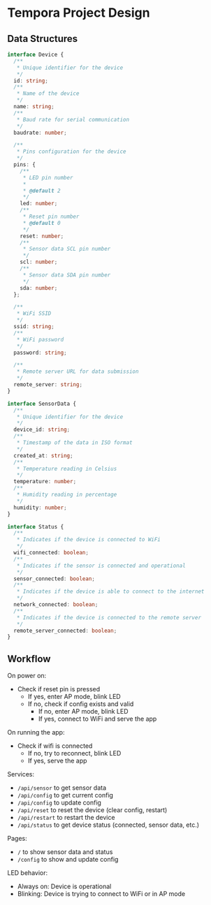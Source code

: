 # Tempora Project Design

## Data Structures

```ts
interface Device {
  /**
   * Unique identifier for the device
   */
  id: string;
  /**
   * Name of the device
   */
  name: string;
  /**
   * Baud rate for serial communication
   */
  baudrate: number;

  /**
   * Pins configuration for the device
   */
  pins: {
    /**
     * LED pin number
     *
     * @default 2
     */
    led: number;
    /**
     * Reset pin number
     * @default 0
     */
    reset: number;
    /**
     * Sensor data SCL pin number
     */
    scl: number;
    /**
     * Sensor data SDA pin number
     */
    sda: number;
  };

  /**
   * WiFi SSID
   */
  ssid: string;
  /**
   * WiFi password
   */
  password: string;

  /**
   * Remote server URL for data submission
   */
  remote_server: string;
}

interface SensorData {
  /**
   * Unique identifier for the device
   */
  device_id: string;
  /**
   * Timestamp of the data in ISO format
   */
  created_at: string;
  /**
   * Temperature reading in Celsius
   */
  temperature: number;
  /**
   * Humidity reading in percentage
   */
  humidity: number;
}

interface Status {
  /**
   * Indicates if the device is connected to WiFi
   */
  wifi_connected: boolean;
  /**
   * Indicates if the sensor is connected and operational
   */
  sensor_connected: boolean;
  /**
   * Indicates if the device is able to connect to the internet
   */
  network_connected: boolean;
  /**
   * Indicates if the device is connected to the remote server
   */
  remote_server_connected: boolean;
}
```

## Workflow

On power on:

- Check if reset pin is pressed
  - If yes, enter AP mode, blink LED
  - If no, check if config exists and valid
    - If no, enter AP mode, blink LED
    - If yes, connect to WiFi and serve the app

On running the app:

- Check if wifi is connected
  - If no, try to reconnect, blink LED
  - If yes, serve the app

Services:

- `/api/sensor` to get sensor data
- `/api/config` to get current config
- `/api/config` to update config
- `/api/reset` to reset the device (clear config, restart)
- `/api/restart` to restart the device
- `/api/status` to get device status (connected, sensor data, etc.)

Pages:

- `/` to show sensor data and status
- `/config` to show and update config

LED behavior:

- Always on: Device is operational
- Blinking: Device is trying to connect to WiFi or in AP mode
